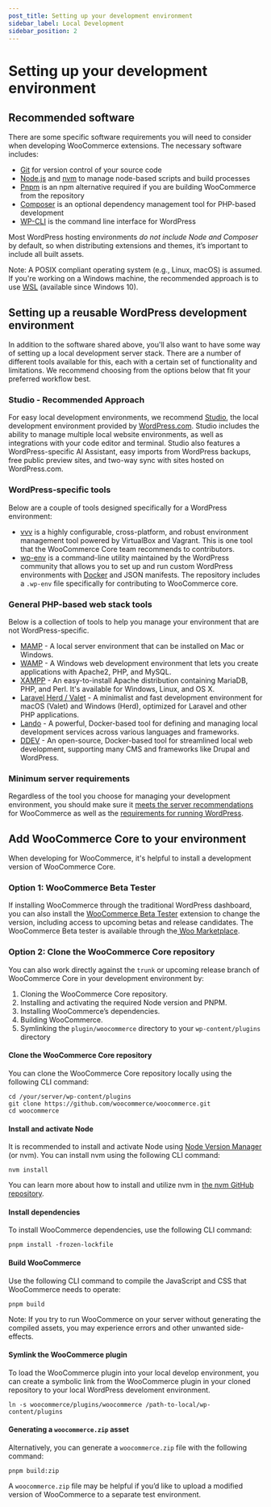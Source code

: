 ```yaml
---
post_title: Setting up your development environment
sidebar_label: Local Development
sidebar_position: 2
---
```


# Setting up your development environment

## Recommended software

There are some specific software requirements you will need to consider when developing WooCommerce extensions. The necessary software includes:

* [Git](https://git-scm.com/) for version control of your source code  
* [Node.js](https://nodejs.org/) and [nvm](https://github.com/nvm-sh/nvm/blob/master/README.md) to manage node-based scripts and build processes  
* [Pnpm](https://pnpm.io/) is an npm alternative required if you are building WooCommerce from the repository  
* [Composer](https://getcomposer.org/) is an optional dependency management tool for PHP-based development  
* [WP-CLI](http://wp-cli.org/) is the command line interface for WordPress

Most WordPress hosting environments *do not include Node and Composer* by default, so when distributing extensions and themes, it’s important to include all built assets.

Note: A POSIX compliant operating system (e.g., Linux, macOS) is assumed. If you're working on a Windows machine, the recommended approach is to use [WSL](https://learn.microsoft.com/en-us/windows/wsl/install) (available since Windows 10).

## Setting up a reusable WordPress development environment

In addition to the software shared above, you'll also want to have some way of setting up a local development server stack. There are a number of different tools available for this, each with a certain set of functionality and limitations. We recommend choosing from the options below that fit your preferred workflow best.

### Studio - Recommended Approach

For easy local development environments, we recommend [Studio](https://developer.wordpress.com/studio/), the local development environment provided by [WordPress.com](https://developer.wordpress.com). Studio includes the ability to manage multiple local website environments, as well as integrations with your code editor and terminal. Studio also features a WordPress-specific AI Assistant, easy imports from WordPress backups, free public preview sites, and two-way sync with sites hosted on WordPress.com.

### WordPress-specific tools

Below are a couple of tools designed specifically for a WordPress environment:

* [vvv](https://varyingvagrantvagrants.org/) is a highly configurable, cross-platform, and robust environment management tool powered by VirtualBox and Vagrant. This is one tool that the WooCommerce Core team recommends to contributors.  
* [wp-env](https://developer.wordpress.org/block-editor/reference-guides/packages/packages-env/) is a command-line utility maintained by the WordPress community that allows you to set up and run custom WordPress environments with [Docker](https://www.docker.com/) and JSON manifests. The repository includes a `.wp-env` file specifically for contributing to WooCommerce core.

### General PHP-based web stack tools

Below is a collection of tools to help you manage your environment that are not WordPress-specific.

* [MAMP](https://www.mamp.info/en/mac/) - A local server environment that can be installed on Mac or Windows.  
* [WAMP](https://www.wampserver.com/en/) - A Windows web development environment that lets you create applications with Apache2, PHP, and MySQL.  
* [XAMPP](https://www.apachefriends.org/index.html) - An easy-to-install Apache distribution containing MariaDB, PHP, and Perl. It's available for Windows, Linux, and OS X.  
* [Laravel Herd / Valet](https://herd.laravel.com/) - A minimalist and fast development environment for macOS (Valet) and Windows (Herd), optimized for Laravel and other PHP applications.
* [Lando](https://lando.dev/) - A powerful, Docker-based tool for defining and managing local development services across various languages and frameworks.
* [DDEV](https://ddev.com/) - An open-source, Docker-based tool for streamlined local web development, supporting many CMS and frameworks like Drupal and WordPress.

### Minimum server requirements

Regardless of the tool you choose for managing your development environment, you should make sure it [meets the server recommendations](https://woocommerce.com/document/server-requirements/?utm_source=wooextdevguide) for WooCommerce as well as the [requirements for running WordPress](https://wordpress.org/about/requirements/).

## Add WooCommerce Core to your environment

When developing for WooCommerce, it's helpful to install a development version of WooCommerce Core.

### Option 1: WooCommerce Beta Tester

If installing WooCommerce through the traditional WordPress dashboard, you can also install the [WooCommerce Beta Tester](/docs/contribution/testing/beta-testing) extension to change the version, including access to upcoming betas and release candidates. The WooCommerce Beta tester is available through the[ Woo Marketplace](https://woocommerce.com/marketplace). 

### Option 2: Clone the WooCommerce Core repository

You can also work directly against the `trunk` or upcoming release branch of WooCommerce Core in your development environment by:

1. Cloning the WooCommerce Core repository.  
2. Installing and activating the required Node version and PNPM.  
3. Installing WooCommerce’s dependencies.  
4. Building WooCommerce.  
5. Symlinking the `plugin/woocommerce` directory to your `wp-content/plugins` directory

#### Clone the WooCommerce Core repository

You can clone the WooCommerce Core repository locally using the following CLI command:

```shell
cd /your/server/wp-content/plugins
git clone https://github.com/woocommerce/woocommerce.git
cd woocommerce
```

#### Install and activate Node

It is recommended to install and activate Node using [Node Version Manager](https://github.com/nvm-sh/nvm) (or nvm). You can install nvm using the following CLI command:

```shell
nvm install
```

You can learn more about how to install and utilize nvm in [the nvm GitHub repository](https://github.com/nvm-sh/nvm?tab=readme-ov-file#intro).

#### Install dependencies

To install WooCommerce dependencies, use the following CLI command:

```shell
pnpm install -frozen-lockfile
```

#### Build WooCommerce

Use the following CLI command to compile the JavaScript and CSS that WooCommerce needs to operate:

```shell
pnpm build
```

Note: If you try to run WooCommerce on your server without generating the compiled assets, you may experience errors and other unwanted side-effects.

#### Symlink the WooCommerce plugin 

To load the WooCommerce plugin into your local develop environment, you can create a symbolic link from the WooCommerce plugin in your cloned repository to your local WordPress develoment environment.

```shell
ln -s woocommerce/plugins/woocommerce /path-to-local/wp-content/plugins
```

#### Generating a `woocommerce.zip` asset

Alternatively, you can generate a `woocommerce.zip` file with the following command:

```shell
pnpm build:zip
```

A `woocommerce.zip` file may be helpful if you’d like to upload a modified version of WooCommerce to a separate test environment.
